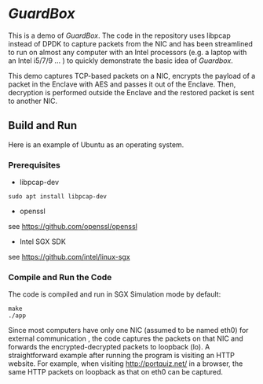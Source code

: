 # *GuardBox*

This is a demo of *GuardBox*.  The code in the repository uses libpcap instead of DPDK to capture packets from the NIC and has been streamlined to run on almost any computer with an Intel processors (e.g. a laptop with an Intel i5/7/9 ... ) to quickly demonstrate the basic idea of *Guardbox*.

This demo captures TCP-based packets on a NIC, encrypts the payload of a packet in the Enclave with AES and passes it out of the Enclave. Then, decryption is performed outside the Enclave and the restored packet is sent to another NIC.

## Build and Run

Here is an example of Ubuntu as an operating system.

### Prerequisites

- libpcap-dev

```
sudo apt install libpcap-dev
```

- openssl

see https://github.com/openssl/openssl

- Intel SGX SDK

see https://github.com/intel/linux-sgx

### Compile and Run the Code

The code is compiled and run in SGX Simulation mode by default: 

```
make
./app
```

Since most computers have only one NIC (assumed to be named eth0) for external communication , the code captures the packets on that NIC and forwards the encrypted-decrypted packets to loopback (lo). A straightforward example after running the program is visiting an HTTP website. For example, when visiting http://portquiz.net/ in a browser, the same HTTP packets on loopback as that on eth0 can be captured.